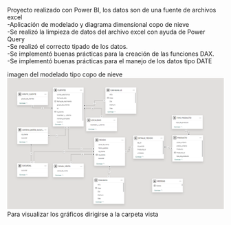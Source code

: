 Proyecto realizado con Power BI,
los datos son de una fuente de archivos excel<br>
-Aplicación de modelado y diagrama dimensional copo de nieve<br>
-Se realizó la limpieza de datos del archivo excel con ayuda de Power Query<br>
-Se realizó el correcto tipado de los datos. <br>
-Se implementó buenas prácticas para la creación de las funciones DAX.<br>
-Se implementó buenas prácticas para el manejo de los datos tipo DATE <br>

imagen del modelado tipo copo de nieve
![alt text](image.png)<br>
Para visualizar los gráficos dirigirse a la carpeta vista